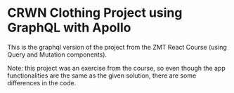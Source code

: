 # CRWN Clothing Project using GraphQL with Apollo
This is the graphql version of the project from the ZMT React Course (using Query and Mutation components). 

Note: this project was an exercise from the course, so even though the app functionalities are the same as the given solution, there are some differences in the code.
